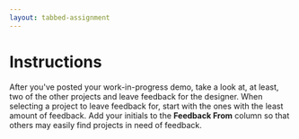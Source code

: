 ```yaml
---
layout: tabbed-assignment
---
```


# Instructions

After you've posted your work-in-progress demo, take a look at, at least, two of the other projects and leave feedback for the designer. When selecting a project to leave feedback for, start with the ones with the least amount of feedback. Add your initials to the **Feedback From** column so that others may easily find projects in need of feedback.

<!-- Don't edit links here, change them in _data/assignment.yml instead, -->

[slides]: <{{site.data.assignment.slides}}>
[template]: <{{site.data.assignment.template}}>
